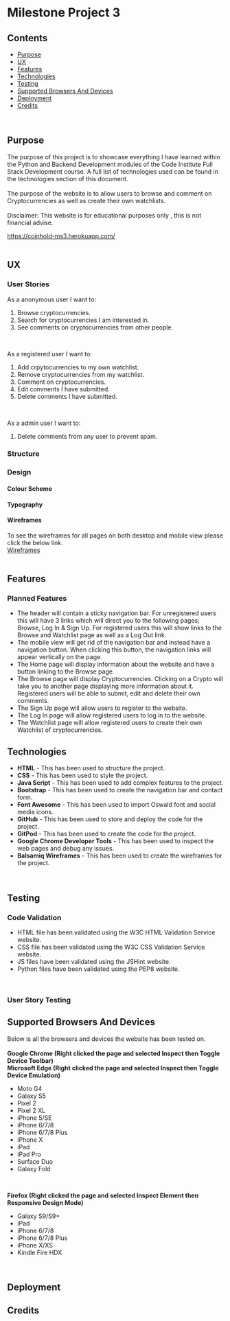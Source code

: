 # Milestone Project 3

## Contents
* [Purpose](#Purpose)
* [UX](#UX)
* [Features](#Features)
* [Technologies](#Technologies)
* [Testing](#Testing)
* [Supported Browsers And Devices](#Supported-Browsers-And-Devices)
* [Deployment](#Deployment)
* [Credits](#Credits)
<br>

## Purpose

The purpose of this project is to showcase everything I have learned within the Python and Backend Development modules of the Code Institute Full Stack Development course. A full list of technologies used can be found in the technologies section of this document.
<br>
<br>
The purpose of the website is to allow users to browse and comment on Cryptocurrencies as well as create their own watchlists. 
<br>
<br>
Disclaimer: This website is for educational purposes only , this is not financial advise.

https://coinhold-ms3.herokuapp.com/
<br>
<br>

## UX

### User Stories
As a anonymous user I want to:

1. Browse cryptocurrencies.
1. Search for cryptocurrencies I am interested in.
1. See comments on cryptocurrencies from other people.
<br>

As a registered user I want to:

1. Add crpytocurrencies to my own watchlist.
1. Remove cryptocurrencies from my watchlist.
1. Comment on cryptocurrencies.
1. Edit comments I have submitted.
1. Delete comments I have submitted.
<br>

As a admin user I want to:

1. Delete comments from any user to prevent spam.

### Structure

### Design

#### Colour Scheme

#### Typography

#### Wireframes
To see the wireframes for all pages on both desktop and mobile view please click the below link.
<br>
[Wireframes](wireframes/wireframes.pdf)
<br>
<br>

## Features

### Planned Features
* The header will contain a sticky navigation bar. For unregistered users this will have 3 links which will direct you to the following pages; Browse, Log In & Sign Up. For registered users this will show links to the Browse and Watchlist page as well as a Log Out link.
* The mobile view will get rid of the navigation bar and instead have a navigation button. When clicking this button, the navigation links will appear vertically on the page. 
* The Home page will display information about the website and have a button linking to the Browse page.
* The Browse page will display Cryptocurrencies. Clicking on a Crypto will take you to another page displaying more information about it. Registered users will be able to submit, edit and delete their own comments.
* The Sign Up page will allow users to register to the website.
* The Log In page will allow registered users to log in to the website.
* The Watchlist page will allow registered users to create their own Watchlist of cryptocurrencies.


## Technologies

* **HTML** - This has been used to structure the project.
* **CSS** - This has been used to style the project.
* **Java Script** - This has been used to add complex features to the project.
* **Bootstrap** - This has been used to create the navigation bar and contact form.
* **Font Awesome** - This has been used to import Oswald font and social media icons.
* **GitHub** - This has been used to store and deploy the code for the project.
* **GitPod** - This has been used to create the code for the project.
* **Google Chrome Developer Tools** - This has been used to inspect the web pages and debug any issues.
* **Balsamiq Wireframes** - This has been used to create the wireframes for the project.
<br>


## Testing

### Code Validation

* HTML file has been validated using the W3C HTML Validation Service website.
* CSS file has been validated using the W3C CSS Validation Service website.
* JS files have been validated using the JSHint website.
* Python files have been validated using the PEP8 website.
<br>

### User Story Testing


## Supported Browsers And Devices

Below is all the browsers and devices the website has been tested on.
<br>
<br>
**Google Chrome (Right clicked the page and selected Inspect then Toggle Device Toolbar)**
<br>
**Microsoft Edge (Right clicked the page and selected Inspect then Toggle Device Emulation)**
* Moto G4
* Galaxy S5
* Pixel 2
* Pixel 2 XL
* iPhone 5/SE
* iPhone 6/7/8
* iPhone 6/7/8 Plus
* iPhone X
* iPad
* iPad Pro
* Surface Duo
* Galaxy Fold
<br>

**Firefox (Right clicked the page and selected Inspect Element then Responsive Design Mode)**
* Galaxy S9/S9+
* iPad
* iPhone 6/7/8
* iPhone 6/7/8 Plus
* iPhone X/XS
* Kindle Fire HDX
<br>

## Deployment

## Credits


  
